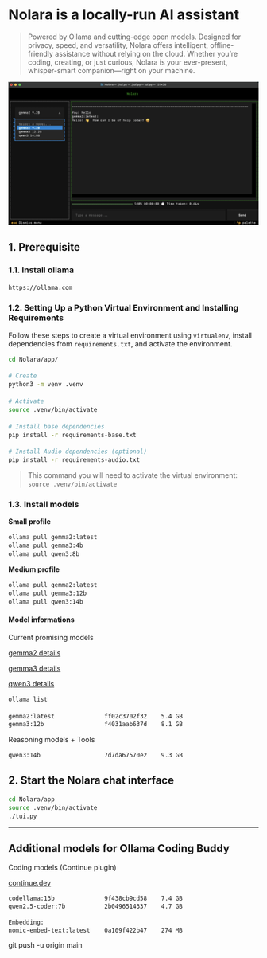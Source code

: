 # Nolara is a locally-run AI assistant

> Powered by Ollama and cutting-edge open models. Designed for privacy, speed, and versatility, Nolara offers intelligent, offline-friendly assistance without relying on the cloud. Whether you’re coding, creating, or just curious, Nolara is your ever-present, whisper-smart companion—right on your machine.

![NolaraTUI](./media/NolaraTUI.png?raw=true)

## 1. Prerequisite

### 1.1. Install ollama

```bash
https://ollama.com
```

### 1.2. Setting Up a Python Virtual Environment and Installing Requirements

Follow these steps to create a virtual environment using `virtualenv`, install dependencies from `requirements.txt`, and activate the environment.

```bash
cd Nolara/app/

# Create
python3 -m venv .venv

# Activate
source .venv/bin/activate

# Install base dependencies
pip install -r requirements-base.txt

# Install Audio dependencies (optional)
pip install -r requirements-audio.txt
```


> This command you will need to activate the virtual environment: `source .venv/bin/activate`


### 1.3. Install models

**Small profile**

```bash
ollama pull gemma2:latest
ollama pull gemma3:4b
ollama pull qwen3:8b
```

**Medium profile**

```bash
ollama pull gemma2:latest
ollama pull gemma3:12b
ollama pull qwen3:14b
```


#### Model informations

Current promising models

[gemma2 details](https://ollama.com/library/gemma2)

[gemma3 details](https://ollama.com/library/gemma3)

[qwen3 details](https://ollama.com/library/qwen3)

```bash
ollama list

gemma2:latest              ff02c3702f32    5.4 GB
gemma3:12b                 f4031aab637d    8.1 GB
```

Reasoning models + Tools

```bash
qwen3:14b                  7d7da67570e2    9.3 GB
```

## 2. Start the Nolara chat interface

```bash
cd Nolara/app
source .venv/bin/activate
./tui.py
```

---------------------------------------------------------------

## Additional models for Ollama Coding Buddy

Coding models (Continue plugin)

[continue.dev](https://docs.continue.dev/customize/model-providers/ollama/)

```
codellama:13b              9f438cb9cd58    7.4 GB
qwen2.5-coder:7b           2b0496514337    4.7 GB

Embedding:
nomic-embed-text:latest    0a109f422b47    274 MB
```

git push -u origin main

